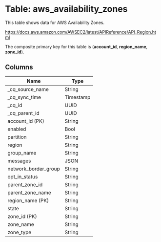 # Table: aws_availability_zones

This table shows data for AWS Availability Zones.

https://docs.aws.amazon.com/AWSEC2/latest/APIReference/API_Region.html

The composite primary key for this table is (**account_id**, **region_name**, **zone_id**).

## Columns

| Name          | Type          |
| ------------- | ------------- |
|_cq_source_name|String|
|_cq_sync_time|Timestamp|
|_cq_id|UUID|
|_cq_parent_id|UUID|
|account_id (PK)|String|
|enabled|Bool|
|partition|String|
|region|String|
|group_name|String|
|messages|JSON|
|network_border_group|String|
|opt_in_status|String|
|parent_zone_id|String|
|parent_zone_name|String|
|region_name (PK)|String|
|state|String|
|zone_id (PK)|String|
|zone_name|String|
|zone_type|String|